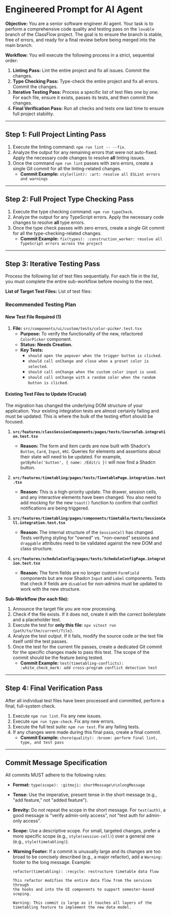 # **Engineered Prompt for AI Agent**

**Objective:** You are a senior software engineer AI agent. Your task is to perform a comprehensive code quality and testing pass on the `lovable` branch of the ClassFlow project. The goal is to ensure the branch is stable, free of errors, and ready for a final review before being merged into the main branch.

**Workflow:** You will execute the following process in a strict, sequential order:

1. **Linting Pass:** Lint the entire project and fix all issues. Commit the changes.
2. **Type Checking Pass:** Type-check the entire project and fix all errors. Commit the changes.
3. **Iterative Testing Pass:** Process a specific list of test files one by one. For each file, ensure it exists, passes its tests, and then commit the changes.
4. **Final Verification Pass:** Run all checks and tests one last time to ensure full project stability.

---

## **Step 1: Full Project Linting Pass**

1. Execute the linting command: `npm run lint -- --fix`.
2. Analyze the output for any remaining errors that were not auto-fixed. Apply the necessary code changes to resolve **all** linting issues.
3. Once the command `npm run lint` passes with zero errors, create a single Git commit for all the linting-related changes.
    * **Commit Example:** `style(lint): :art: resolve all ESLint errors and warnings`

---

## **Step 2: Full Project Type Checking Pass**

1. Execute the type checking command: `npm run typeCheck`.
2. Analyze the output for any TypeScript errors. Apply the necessary code changes to resolve **all** type errors.
3. Once the type check passes with zero errors, create a single Git commit for all the type-checking-related changes.
    * **Commit Example:** `fix(types): :construction_worker: resolve all TypeScript errors across the project`

---

## **Step 3: Iterative Testing Pass**

Process the following list of test files sequentially. For each file in the list, you must complete the entire sub-workflow before moving to the next.

**List of Target Test Files:**
List of test files:

### Recommended Testing Plan

#### New Test File Required (1)

1. **File:** `src/components/ui/custom/tests/color-picker.test.tsx`
    * **Purpose:** To verify the functionality of the new, refactored `ColorPicker` component.
    * **Status:** **Needs Creation.**
    * **Key Tests:**
        * `should open the popover when the trigger button is clicked`.
        * `should call onChange and close when a preset color is selected`.
        * `should call onChange when the custom color input is used`.
        * `should call onChange with a random color when the random button is clicked`.

#### Existing Test Files to Update (Crucial)

The migration has changed the underlying DOM structure of your application. Your existing integration tests are almost certainly failing and must be updated. This is where the bulk of the testing effort should be focused.

1. **`src/features/classSessionComponents/pages/tests/CourseTab.integration.test.tsx`**
    * **Reason:** The form and item cards are now built with Shadcn's `Button`, `Card`, `Input`, etc. Queries for elements and assertions about their state will need to be updated. For example, `getByRole('button', { name: /Edit/i })` will now find a Shadcn button.

2. **`src/features/timetabling/pages/tests/TimetablePage.integration.test.tsx`**
    * **Reason:** This is a high-priority update. The drawer, session cells, and any interactive elements have been changed. You also need to add mocking for the new `toast()` function to confirm that conflict notifications are being triggered.

3. **`src/features/timetabling/pages/components/timetable/tests/SessionCell.integration.test.tsx`**
    * **Reason:** The internal structure of the `SessionCell` has changed. Tests verifying styling for "owned" vs. "non-owned" sessions and `draggable` attributes need to be validated against the new DOM and class structure.

4. **`src/features/scheduleConfig/pages/tests/ScheduleConfigPage.integration.test.tsx`**
    * **Reason:** The form fields are no longer custom `FormField` components but are now Shadcn `Input` and `Label` components. Tests that check if fields are `disabled` for non-admins must be updated to work with the new structure.

**Sub-Workflow (for each file):**

1. Announce the target file you are now processing.
2. Check if the file exists. If it does not, create it with the correct boilerplate and a placeholder test.
3. Execute the test for **only this file**: `npx vitest run {path/to/the/current/file}`.
4. Analyze the test output. If it fails, modify the source code or the test file itself until the test passes.
5. Once the test for the current file passes, create a dedicated Git commit for the specific changes made to pass this test. The scope of the commit should be the feature being tested.
    * **Commit Example:** `test(timetabling-conflicts): :white_check_mark: add cross-program conflict detection test`

---

## **Step 4: Final Verification Pass**

After all individual test files have been processed and committed, perform a final, full-system check.

1. Execute `npm run lint`. Fix any new issues.
2. Execute `npm run type-check`. Fix any new errors.
3. Execute the full test suite: `npm run test`. Fix any failing tests.
4. If any changes were made during this final pass, create a final commit.
    * **Commit Example:** `chore(quality): :broom: perform final lint, type, and test pass`

---

## **Commit Message Specification**

All commits MUST adhere to the following rules:

* **Format:** `type(scope): :gitmoji: shortMessage\n\nlongMessage`
* **Tense:** Use the imperative, present tense in the short message (e.g., "add feature," not "added feature").
* **Brevity:** Do not repeat the scope in the short message. For `test(auth)`, a good message is "verify admin-only access", not "test auth for admin-only access".
* **Scope:** Use a descriptive scope. For small, targeted changes, prefer a more specific scope (e.g., `style(session-cell)`) over a general one (e.g., `style(timetabling)`).
* **Warning Footer:** If a commit is unusually large and its changes are too broad to be concisely described (e.g., a major refactor), add a `Warning:` footer to the long message. Example:

    ```git
    refactor(timetabling): :recycle: restructure timetable data flow

    This refactor modifies the entire data flow from the services through
    the hooks and into the UI components to support semester-based scoping.

    Warning: This commit is large as it touches all layers of the
    timetabling feature to implement the new data model.
    ```
